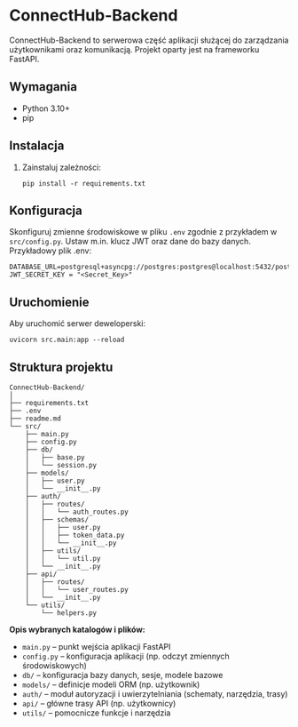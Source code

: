 # ConnectHub-Backend

ConnectHub-Backend to serwerowa część aplikacji służącej do zarządzania użytkownikami oraz komunikacją. Projekt oparty jest na frameworku FastAPI.

## Wymagania

- Python 3.10+
- pip

## Instalacja

1. Zainstaluj zależności:
   ```
   pip install -r requirements.txt
   ```

## Konfiguracja

Skonfiguruj zmienne środowiskowe w pliku `.env` zgodnie z przykładem w `src/config.py`. Ustaw m.in. klucz JWT oraz dane do bazy danych.
Przykładowy plik .env:

```
DATABASE_URL=postgresql+asyncpg://postgres:postgres@localhost:5432/postgres
JWT_SECRET_KEY = "<Secret_Key>"
```

## Uruchomienie

Aby uruchomić serwer deweloperski:

```
uvicorn src.main:app --reload
```

## Struktura projektu

```
ConnectHub-Backend/
│
├── requirements.txt
├── .env
├── readme.md
└── src/
    ├── main.py
    ├── config.py
    ├── db/
    │   ├── base.py
    │   └── session.py
    ├── models/
    │   ├── user.py
    │   └── __init__.py
    ├── auth/
    │   ├── routes/
    │   │   └── auth_routes.py
    │   ├── schemas/
    │   │   ├── user.py
    │   │   ├── token_data.py
    │   │   └── __init__.py
    │   ├── utils/
    │   │   └── util.py
    │   └── __init__.py
    ├── api/
    │   ├── routes/
    │   │   └── user_routes.py
    │   └── __init__.py
    └── utils/
        └── helpers.py
```

**Opis wybranych katalogów i plików:**

- `main.py` – punkt wejścia aplikacji FastAPI
- `config.py` – konfiguracja aplikacji (np. odczyt zmiennych środowiskowych)
- `db/` – konfiguracja bazy danych, sesje, modele bazowe
- `models/` – definicje modeli ORM (np. użytkownik)
- `auth/` – moduł autoryzacji i uwierzytelniania (schematy, narzędzia, trasy)
- `api/` – główne trasy API (np. użytkownicy)
- `utils/` – pomocnicze funkcje i narzędzia

